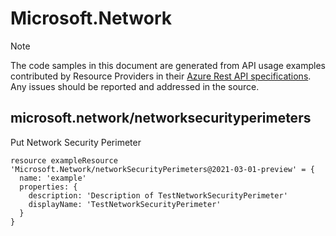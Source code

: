 # Microsoft.Network
  
> [!NOTE]
> The code samples in this document are generated from API usage examples contributed by Resource Providers in their [Azure Rest API specifications](https://github.com/Azure/azure-rest-api-specs). Any issues should be reported and addressed in the source.


## microsoft.network/networksecurityperimeters

Put Network Security Perimeter
```bicep
resource exampleResource 'Microsoft.Network/networkSecurityPerimeters@2021-03-01-preview' = {
  name: 'example'
  properties: {
    description: 'Description of TestNetworkSecurityPerimeter'
    displayName: 'TestNetworkSecurityPerimeter'
  }
}
```
